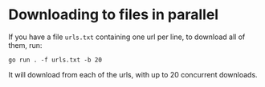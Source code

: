 # Downloading to files in parallel
If you have a file `urls.txt` containing one url per line, to download all of them, run:
```
go run . -f urls.txt -b 20
```
It will download from each of the urls, with up to 20 concurrent downloads.